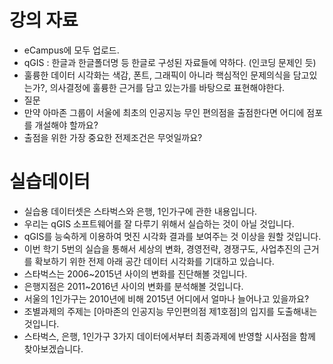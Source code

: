 # 강의 자료 
 - eCampus에 모두 업로드.
 - qGIS : 한글과 한글폴더명 등 한글로 구성된 자료들에 약하다. (인코딩 문제인 듯)
 - 훌륭한 데이터 시각화는 색감, 폰트, 그래픽이 아니라 핵심적인 문제의식을 담고있는가?, 의사결정에 훌륭한 근거를 담고 있는가를 바탕으로 표현해야한다. 
 - 질문 
  - 만약 아마존 그룹이 서울에 최초의 인공지능 무인 편의점을 출점한다면 어디에 점포를 개설해야 할까요?
  - 출점을 위한 가장 중요한 전제조건은 무엇일까요?
   
  # 실습데이터 
 - 실습용 데이터셋은 스타벅스와 은행, 1인가구에 관한 내용입니다.
 - 우리는 qGIS 소프트웨어를 잘 다루기 위해서 실습하는 것이 아닐 것입니다.
 - qGIS를 능숙하게 이용하여 멋진 시각화 결과를 보여주는 것 이상을 원할 것입니다.
 - 이번 학기 5번의 실습을 통해서 세상의 변화, 경영전략, 경쟁구도, 사업추진의 근거를 확보하기 위한 전제 아래 공간 데이터 시각화를 기대하고 있습니다.
 - 스타벅스는 2006~2015년 사이의 변화를 진단해볼 것입니다.
 - 은행지점은 2011~2016년 사이의 변화를 분석해볼 것입니다.
 - 서울의 1인가구는 2010년에 비해 2015년 어디에서 얼마나 늘어나고 있을까요?
 - 조별과제의 주제는 [아마존의 인공지능 무인편의점 제1호점]의 입지를 도출해내는 것입니다.
 - 스타벅스, 은행, 1인가구 3가지 데이터에서부터 최종과제에 반영할 시사점을 함께 찾아보겠습니다.